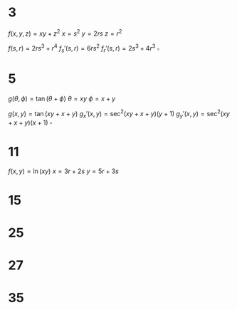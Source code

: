 # 3

$f(x,y,z)=xy+z^2$
$x=s^2$
$y=2rs$
$z=r^2$

$f(s,r)=2rs^3+r^4$
$f_s'(s,r)=6rs^2$
$f_r'(s,r)=2s^3+4r^3$
$\square$

# 5

$g(\theta,\phi)=\tan(\theta+\phi)$
$\theta=xy$
$\phi=x+y$

$g(x,y)=\tan(xy+x+y)$
$g_x'(x,y)=\sec^2(xy+x+y)(y+1)$
$g_y'(x,y)=\sec^2(xy+x+y)(x+1)$
$\square$

# 11

$f(x,y)=\ln(xy)$
$x=3r+2s$
$y=5r+3s$

# 15

# 25

# 27

# 35